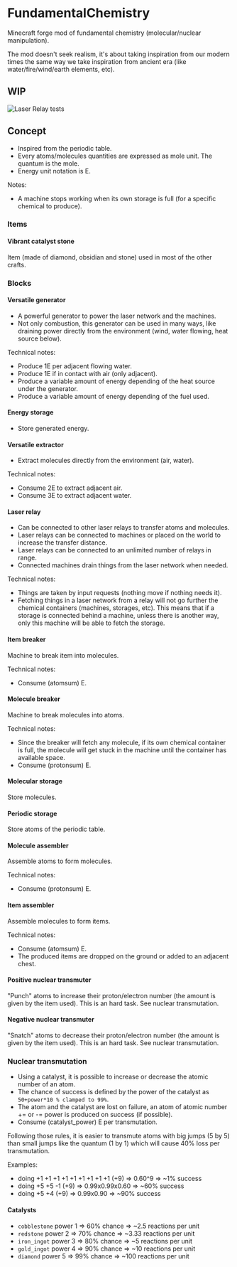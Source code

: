 # FundamentalChemistry
Minecraft forge mod of fundamental chemistry (molecular/nuclear manipulation).

The mod doesn't seek realism, it's about taking inspiration from our modern times the same way we take inspiration from ancient era (like water/fire/wind/earth elements, etc).

## WIP 

![Laser Relay tests](https://i.imgur.com/WicW5if.jpg)

## Concept

* Inspired from the periodic table.
* Every atoms/molecules quantities are expressed as mole unit. The quantum is the mole.
* Energy unit notation is E.

Notes:

* A machine stops working when its own storage is full (for a specific chemical to produce).

### Items

#### Vibrant catalyst stone

Item (made of diamond, obsidian and stone) used in most of the other crafts.

### Blocks

#### Versatile generator

* A powerful generator to power the laser network and the machines.
* Not only combustion, this generator can be used in many ways, like draining power directly from the environment (wind, water flowing, heat source below).

Technical notes:

* Produce 1E per adjacent flowing water.
* Produce 1E if in contact with air (only adjacent).
* Produce a variable amount of energy depending of the heat source under the generator.
* Produce a variable amount of energy depending of the fuel used.

#### Energy storage

* Store generated energy.

#### Versatile extractor

* Extract molecules directly from the environment (air, water).

Technical notes:

* Consume 2E to extract adjacent air.
* Consume 3E to extract adjacent water.

#### Laser relay

* Can be connected to other laser relays to transfer atoms and molecules.
* Laser relays can be connected to machines or placed on the world to increase the transfer distance.
* Laser relays can be connected to an unlimited number of relays in range.
* Connected machines drain things from the laser network when needed.

Technical notes:

* Things are taken by input requests (nothing move if nothing needs it).
* Fetching things in a laser network from a relay will not go further the chemical containers (machines, storages, etc). This means that if a storage is connected behind a machine, unless there is another way, only this machine will be able to fetch the storage.

#### Item breaker

Machine to break item into molecules.

Technical notes:

* Consume (atomsum) E.

#### Molecule breaker

Machine to break molecules into atoms.

Technical notes:

* Since the breaker will fetch any molecule, if its own chemical container is full, the molecule will get stuck in the machine until the container has available space.
* Consume (protonsum) E.

#### Molecular storage

Store molecules. 

#### Periodic storage

Store atoms of the periodic table.

#### Molecule assembler

Assemble atoms to form molecules.

Technical notes:

* Consume (protonsum) E.

#### Item assembler

Assemble molecules to form items.

Technical notes:

* Consume (atomsum) E.
* The produced items are dropped on the ground or added to an adjacent chest.

#### Positive nuclear transmuter

"Punch" atoms to increase their proton/electron number (the amount is given by the item used).
This is an hard task. See nuclear transmutation.

#### Negative nuclear transmuter

"Snatch" atoms to decrease their proton/electron number (the amount is given by the item used).
This is an hard task. See nuclear transmutation.

### Nuclear transmutation

* Using a catalyst, it is possible to increase or decrease the atomic number of an atom.
* The chance of success is defined by the power of the catalyst as `50+power*10 % clamped to 99%`.
* The atom and the catalyst are lost on failure, an atom of atomic number += or -= power is produced on success (if possible).
* Consume (catalyst_power) E per transmutation.

Following those rules, it is easier to transmute atoms with big jumps (5 by 5) than small jumps like the quantum (1 by 1) which will cause 40% loss per transmutation.

Examples: 
* doing +1 +1 +1 +1 +1 +1 +1 +1 +1 (+9) => 0.60^9 => ~1% success
* doing +5 +5 -1 (+9) => 0.99x0.99x0.60 => ~60% success
* doing +5 +4 (+9) => 0.99x0.90 => ~90% success

#### Catalysts

* `cobblestone` power 1 => 60% chance => ~2.5 reactions per unit
* `redstone` power 2 => 70% chance => ~3.33 reactions per unit
* `iron_ingot` power 3 => 80% chance => ~5 reactions per unit
* `gold_ingot` power 4 => 90% chance => ~10 reactions per unit
* `diamond` power 5 => 99% chance => ~100 reactions per unit
